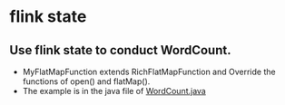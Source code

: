 # flink state 
## Use flink state to conduct WordCount.
* MyFlatMapFunction extends RichFlatMapFunction and Override the functions of open() and flatMap().
* The example is in the java file of [WordCount.java](https://github.com/xiaozhch5/flink-learning/src/java/org/flink/learning/streaming/workingwithstate/WordCount.java)